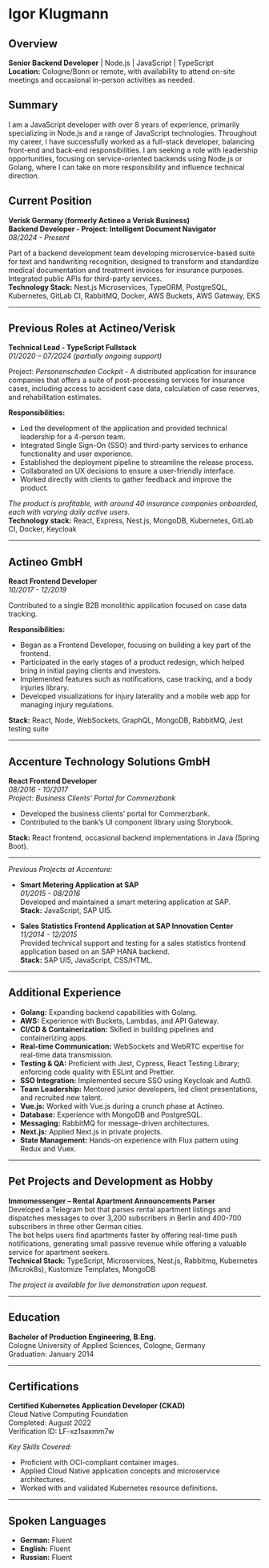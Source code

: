 # Igor Klugmann

## Overview
**Senior Backend Developer** | Node.js | JavaScript | TypeScript  
**Location:** Cologne/Bonn or remote, with availability to attend on-site meetings and occasional in-person activities as needed. 

## Summary
I am a JavaScript developer with over 8 years of experience, primarily specializing in Node.js and a range of JavaScript technologies. Throughout my career, I have successfully worked as a full-stack developer, balancing front-end and back-end responsibilities. I am seeking a role with leadership opportunities, focusing on service-oriented backends using Node.js or Golang, where I can take on more responsibility and influence technical direction.

## Current Position

**Verisk Germany (formerly Actineo a Verisk Business)**  
**Backend Developer - Project: Intelligent Document Navigator**  
_08/2024 - Present_

Part of a backend development team developing microservice-based suite for text and handwriting recognition, designed to transform and standardize medical documentation and treatment invoices for insurance purposes.  
Integrated public APIs for third-party services.  
**Technology Stack:** Nest.js Microservices, TypeORM, PostgreSQL, Kubernetes, GitLab CI, RabbitMQ, Docker, AWS Buckets, AWS Gateway, EKS

---

## Previous Roles at Actineo/Verisk

**Technical Lead - TypeScript Fullstack**  
_01/2020 – 07/2024 (partially ongoing support)_

Project: *Personenschaden Cockpit* - A distributed application for insurance companies that offers a suite of post-processing services for insurance cases, including access to accident case data, calculation of case reserves, and rehabilitation estimates.

**Responsibilities:**
- Led the development of the application and provided technical leadership for a 4-person team.
- Integrated Single Sign-On (SSO) and third-party services to enhance functionality and user experience.
- Established the deployment pipeline to streamline the release process.
- Collaborated on UX decisions to ensure a user-friendly interface.
- Worked directly with clients to gather feedback and improve the product.

*The product is profitable, with around 40 insurance companies onboarded, each with varying daily active users.*  
**Technology stack:** React, Express, Nest.js, MongoDB, Kubernetes, GitLab CI, Docker, Keycloak

---

## Actineo GmbH

**React Frontend Developer**  
_10/2017 - 12/2019_

Contributed to a single B2B monolithic application focused on case data tracking.

**Responsibilities:**
- Began as a Frontend Developer, focusing on building a key part of the frontend.
- Participated in the early stages of a product redesign, which helped bring in initial paying clients and investors.
- Implemented features such as notifications, case tracking, and a body injuries library.
- Developed visualizations for injury laterality and a mobile web app for managing injury regulations.

**Stack:** React, Node, WebSockets, GraphQL, MongoDB, RabbitMQ, Jest testing suite

---

## Accenture Technology Solutions GmbH

**React Frontend Developer**  
_08/2016 - 10/2017_  
*Project: Business Clients’ Portal for Commerzbank*

- Developed the business clients’ portal for Commerzbank.
- Contributed to the bank’s UI component library using Storybook.

**Stack:** React frontend, occasional backend implementations in Java (Spring Boot).

---

*Previous Projects at Accenture:*

- **Smart Metering Application at SAP**  
  _01/2015 - 08/2016_  
  Developed and maintained a smart metering application at SAP.  
  **Stack:** JavaScript, SAP UI5.

- **Sales Statistics Frontend Application at SAP Innovation Center**  
  _11/2014 - 12/2015_  
  Provided technical support and testing for a sales statistics frontend application based on an SAP HANA backend.  
  **Stack:** SAP UI5, JavaScript, CSS/HTML.

---

## Additional Experience

- **Golang:** Expanding backend capabilities with Golang.
- **AWS:** Experience with Buckets, Lambdas, and API Gateway.
- **CI/CD & Containerization:** Skilled in building pipelines and containerizing apps.
- **Real-time Communication:** WebSockets and WebRTC expertise for real-time data transmission.
- **Testing & QA:** Proficient with Jest, Cypress, React Testing Library; enforcing code quality with ESLint and Prettier.
- **SSO Integration:** Implemented secure SSO using Keycloak and Auth0.
- **Team Leadership:** Mentored junior developers, led client presentations, and recruited new talent.
- **Vue.js:** Worked with Vue.js during a crunch phase at Actineo.
- **Database:** Experience with MongoDB and PostgreSQL.
- **Messaging:** RabbitMQ for message-driven architectures.
- **Next.js:** Applied Next.js in private projects.
- **State Management:** Hands-on experience with Flux pattern using Redux and Vuex.

---

## Pet Projects and Development as Hobby

**Immomessenger – Rental Apartment Announcements Parser**  
Developed a Telegram bot that parses rental apartment listings and dispatches messages to over 3,200 subscribers in Berlin and 400-700 subscribers in three other German cities.  
The bot helps users find apartments faster by offering real-time push notifications, generating small passive revenue while offering a valuable service for apartment seekers.  
**Technical Stack:** TypeScript, Microservices, Nest.js, Rabbitmq, Kubernetes (Microk8s), Kustomize Templates, MongoDB

_The project is available for live demonstration upon request._

---

## Education

**Bachelor of Production Engineering, B.Eng.**  
Cologne University of Applied Sciences, Cologne, Germany  
Graduation: January 2014

---

## Certifications

**Certified Kubernetes Application Developer (CKAD)**  
Cloud Native Computing Foundation  
Completed: August 2022  
Verification ID: LF-xz1saxmm7w

_Key Skills Covered:_
- Proficient with OCI-compliant container images.
- Applied Cloud Native application concepts and microservice architectures.
- Worked with and validated Kubernetes resource definitions.

---

## Spoken Languages

- **German:** Fluent
- **English:** Fluent
- **Russian:** Fluent
